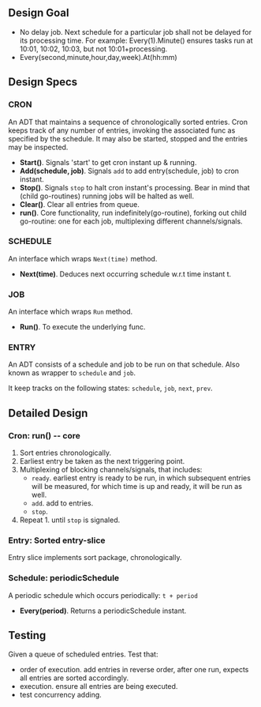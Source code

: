 ## Design Goal

- No delay job. Next schedule for a particular job shall not be delayed for its processing time. For example: Every(1).Minute() ensures tasks run at 10:01, 10:02, 10:03, but not 10:01+processing.
- Every(second,minute,hour,day,week).At(hh:mm)

## Design Specs

### CRON
An ADT that maintains a sequence of chronologically sorted entries. Cron keeps track of any number of entries, invoking the associated func as specified by the schedule. It may also be started, stopped and the entries may be inspected.

- **Start()**. Signals 'start' to get cron instant up & running.
- **Add(schedule, job)**. Signals `add` to add entry(schedule, job) to cron instant.
- **Stop()**. Signals `stop` to halt cron instant's processing. Bear in mind that (child go-routines) running jobs will be halted as well.
- **Clear()**. Clear all entries from queue.
- **run()**. Core functionality, run indefinitely(go-routine), forking out child go-routine: one for each job, multiplexing different channels/signals.

### SCHEDULE
An interface which wraps `Next(time)` method.
- **Next(time)**. Deduces next occurring schedule w.r.t time instant t.

### JOB
An interface which wraps `Run` method.
- **Run()**. To execute the underlying func.

### ENTRY
An ADT consists of a schedule and job to be run on that schedule. Also known as wrapper to `schedule` and `job`.

It keep tracks on the following states: `schedule`, `job`, `next`, `prev`.

## Detailed Design

### Cron: run() -- **core**
1. Sort entries chronologically.
2. Earliest entry be taken as the next triggering point.
3. Multiplexing of blocking channels/signals, that includes:
   - `ready`. earliest entry is ready to be run, in which subsequent entries will be measured, for which time is up and ready, it will be run as well.
   - `add`. add to entries.
   - `stop`.
4. Repeat 1. until `stop` is signaled.

### Entry: Sorted entry-slice
Entry slice implements sort package, chronologically.


### Schedule: periodicSchedule
A periodic schedule which occurs periodically: `t + period`
- **Every(period)**. Returns a periodicSchedule instant.


## Testing
Given a queue of scheduled entries. Test that:
- order of execution. add entries in reverse order, after one run, expects all entries are sorted accordingly.
- execution. ensure all entries are being executed.
- test concurrency adding.
